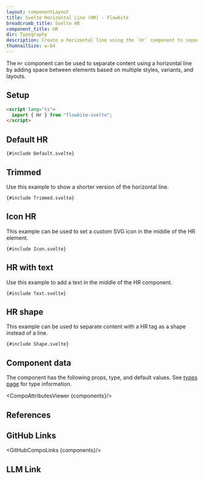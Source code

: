 ```yaml
---
layout: componentLayout
title: Svelte Horizontal Line (HR) - Flowbite
breadcrumb_title: Svelte HR
component_title: HR
dir: Typography
description: Create a horizontal line using the `Hr` component to separate content such as paragraphs, blockquotes, and other elements
thumnailSize: w-64
---
```


<script lang="ts">
  import { CompoAttributesViewer, GitHubCompoLinks, toKebabCase, LlmLink } from '../../utils'
  import { A } from '$lib';

  const components = 'Hr'
</script>

The `Hr` component can be used to separate content using a horizontal line by adding space between elements based on multiple styles, variants, and layouts.

## Setup

```html
<script lang="ts">
  import { Hr } from "flowbite-svelte";
</script>
```

## Default HR

```svelte example
{#include Default.svelte}
```

## Trimmed

Use this example to show a shorter version of the horizontal line.

```svelte example
{#include Trimmed.svelte}
```

## Icon HR

This example can be used to set a custom SVG icon in the middle of the HR element.

```svelte example
{#include Icon.svelte}
```

## HR with text

Use this example to add a text in the middle of the HR component.

```svelte example
{#include Text.svelte}
```

## HR shape

This example can be used to separate content with a HR tag as a shape instead of a line.

```svelte example
{#include Shape.svelte}
```

## Component data

The component has the following props, type, and default values. See [types page](/docs/pages/typescript) for type information.

<CompoAttributesViewer {components}/>

## References

## GitHub Links

<GitHubCompoLinks {components}/>

## LLM Link

<LlmLink />
